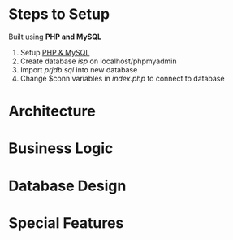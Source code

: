 # Steps to Setup
Built using **PHP and MySQL**

1. Setup [PHP & MySQL](https://www.apachefriends.org/download.html)
2. Create database *isp* on localhost/phpmyadmin
3. Import *prjdb.sql* into new database
4. Change $conn variables in *index.php* to connect to database


# Architecture

# Business Logic

# Database Design

# Special Features

